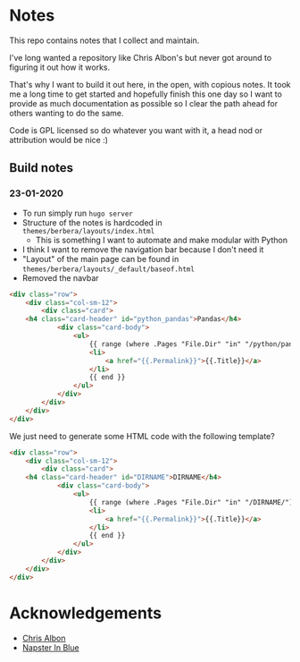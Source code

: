 # Notes

This repo contains notes that I collect and maintain. 

I've long wanted a repository like Chris Albon's but never got around to figuring it out how it works.

That's why I want to build it out here, in the open, with copious notes. It took me a long time to get started and hopefully finish this one day so I want to provide as much documentation as possible so I clear the path ahead for others wanting to do the same. 

Code is GPL licensed so do whatever you want with it, a head nod or attribution would be nice :)

## Build notes
### 23-01-2020

* To run simply run `hugo server`  
* Structure of the notes is hardcoded in `themes/berbera/layouts/index.html`
    * This is something I want to automate and make modular with Python
* I think I want to remove the navigation bar because I don't need it
* "Layout" of the main page can be found in `themes/berbera/layouts/_default/baseof.html`
* Removed the navbar

```html
<div class="row">
    <div class="col-sm-12">
        <div class="card">
    <h4 class="card-header" id="python_pandas">Pandas</h4>
            <div class="card-body">
                <ul>
                    {{ range (where .Pages "File.Dir" "in" "/python/pandas/").ByTitle }}
                    <li>
                        <a href="{{.Permalink}}">{{.Title}}</a>
                    </li>
                    {{ end }}
                </ul>
            </div>
        </div>
    </div>
</div>
```

We just need to generate some HTML code with the following template?

```html
<div class="row">
    <div class="col-sm-12">
        <div class="card">
    <h4 class="card-header" id="DIRNAME">DIRNAME</h4>
            <div class="card-body">
                <ul>
                    {{ range (where .Pages "File.Dir" "in" "/DIRNAME/").ByTitle }}
                    <li>
                        <a href="{{.Permalink}}">{{.Title}}</a>
                    </li>
                    {{ end }}
                </ul>
            </div>
        </div>
    </div>
</div>
```





# Acknowledgements

* [Chris Albon](https://github.com/chrisalbon/notes)
* [Napster In Blue](https://napsterinblue.github.io/notes/)

